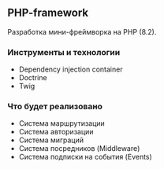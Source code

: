 ## PHP-framework

Разработка мини-фреймворка на PHP (8.2).

### Инструменты и технологии

+ Dependency injection container
+ Doctrine
+ Twig

### Что будет реализовано

+ Система маршрутизации
+ Система авторизации
+ Система миграций
+ Система посредников (Middleware)
+ Система подписки на события (Events)